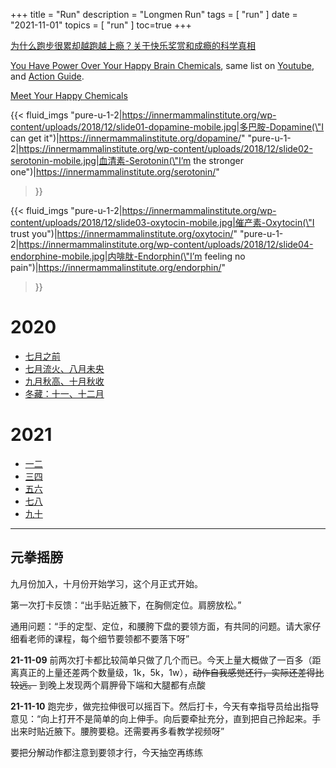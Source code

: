 +++
title = "Run"
description = "Longmen Run"
tags = [
    "run"
]
date = "2021-11-01"
topics = [
    "run"
]
toc=true
+++

[为什么跑步很累却越跑越上瘾？关于快乐奖赏和成瘾的科学真相](https://mp.weixin.qq.com/s/q1-x7mU-cApcULrySHaGkg)

[You Have Power Over Your Happy Brain Chemicals](https://innermammalinstitute.org/happypower/), same list on [Youtube](https://www.youtube.com/playlist?list=PL1hyR2RHXp06WQDXCb-9TwNqiZQ95XSSt), and [Action Guide](https://innermammalinstitute.org/actionguide/).


[Meet Your Happy Chemicals](https://innermammalinstitute.org/)


{{< fluid_imgs
  "pure-u-1-2|https://innermammalinstitute.org/wp-content/uploads/2018/12/slide01-dopamine-mobile.jpg|多巴胺-Dopamine(\"I can get it\")|https://innermammalinstitute.org/dopamine/"
  "pure-u-1-2|https://innermammalinstitute.org/wp-content/uploads/2018/12/slide02-serotonin-mobile.jpg|血清素-Serotonin(\"I’m the stronger one\")|https://innermammalinstitute.org/serotonin/"
>}}


{{< fluid_imgs
  "pure-u-1-2|https://innermammalinstitute.org/wp-content/uploads/2018/12/slide03-oxytocin-mobile.jpg|催产素-Oxytocin(\"I trust you\")|https://innermammalinstitute.org/oxytocin/"
  "pure-u-1-2|https://innermammalinstitute.org/wp-content/uploads/2018/12/slide04-endorphine-mobile.jpg|内啡肽-Endorphin(\"I’m feeling no pain\")|https://innermammalinstitute.org/endorphin/"
>}}


# 2020 

- [七月之前](../../post/2020/june-run)
- [七月流火、八月未央](../../post/2020/july-and-aug-run)
- [九月秋高、十月秋收](../../post/2020/sep-and-oct-run)
- [冬藏：十一、十二月](../../post/2020/nov-and-dec)


# 2021

- [一二](../../post/2021/jan-and-feb)
- [三四](../../post/2021/march-and-april)
- [五六](../../post/2021/may-and-june)
- [七八](../../post/2021/july-and-august)
- [九十](../../post/2021/sep-and-oct)


---

## 元拳摇膀

九月份加入，十月份开始学习，这个月正式开始。

第一次打卡反馈：“出手贴近腋下，在胸侧定位。肩膀放松。”

通用问题：“手的定型、定位，和腰胯下盘的要领方面，有共同的问题。请大家仔细看老师的课程，每个细节要领都不要落下呀”

**21-11-09** 前两次打卡都比较简单只做了几个而已。今天上量大概做了一百多（距离真正的上量还差两个数量级，1k，5k，1w），~~动作自我感觉还行，实际还差得比较远。~~ 到晚上发现两个肩胛骨下端和大腿都有点酸

**21-11-10** 跑完步，做完拉伸很可以摇百下。然后打卡，今天有幸指导员给出指导意见：“向上打开不是简单的向上伸手。向后要牵扯充分，直到把自己拎起来。手出来时贴近腋下。腰胯要稳。还需要再多看教学视频呀”

要把分解动作都注意到要领才行，今天抽空再练练
